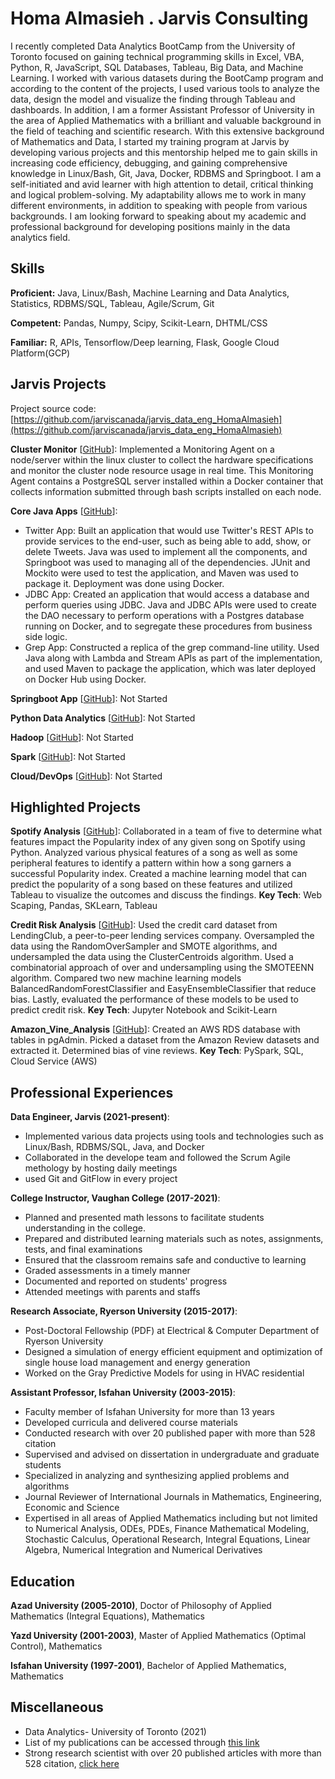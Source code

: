 # Homa Almasieh . Jarvis Consulting

 I recently completed Data Analytics BootCamp from the University of Toronto focused on gaining technical programming skills in Excel, VBA, Python, R, JavaScript, SQL Databases, Tableau, Big Data, and Machine Learning. I worked with various datasets during the BootCamp program and according to the content of the projects, I used various tools to analyze the data, design the model and visualize the finding through Tableau and dashboards. In addition, I am a former Assistant Professor of University in the area of Applied Mathematics with a brilliant and valuable background in the field of teaching and scientific research. With this extensive background of Mathematics and Data, I started  my training program at Jarvis by developing various projects and this mentorship helped me to gain skills in increasing code efficiency, debugging, and gaining comprehensive knowledge in Linux/Bash, Git, Java, Docker, RDBMS and Springboot. I am a self-initiated and avid learner with high attention to detail, critical thinking and logical problem-solving. My adaptability allows me to work in many different environments, in addition to speaking with people from various backgrounds. I am looking forward to speaking about my academic and professional background for developing positions mainly in the data analytics field.

## Skills

**Proficient:** Java, Linux/Bash, Machine Learning and Data Analytics, Statistics, RDBMS/SQL, Tableau, Agile/Scrum, Git

**Competent:** Pandas, Numpy, Scipy, Scikit-Learn, DHTML/CSS

**Familiar:** R, APIs, Tensorflow/Deep learning, Flask, Google Cloud Platform(GCP)

## Jarvis Projects

Project source code: [https://github.com/jarviscanada/jarvis_data_eng_HomaAlmasieh](https://github.com/jarviscanada/jarvis_data_eng_HomaAlmasieh)


**Cluster Monitor** [[GitHub](https://github.com/jarviscanada/jarvis_data_eng_HomaAlmasieh/tree/master/linux_sql)]: Implemented a Monitoring Agent on a node/server within the linux cluster to collect the hardware specifications and monitor the cluster node resource usage in real time. This Monitoring Agent contains a PostgreSQL server installed within a Docker container that collects information submitted through bash scripts installed on each node.

**Core Java Apps** [[GitHub](https://github.com/jarviscanada/jarvis_data_eng_HomaAlmasieh/tree/master/core_java)]:
      
  - Twitter App: Built an application that would use Twitter's REST APIs to provide services to the end-user, such as being able to add, show, or delete Tweets. Java was used to implement all the components, and Springboot was used to managing all of the dependencies. JUnit and Mockito were used to test the application, and Maven was used to package it. Deployment was done using Docker.
  - JDBC App: Created an application that would access a database and perform queries using JDBC. Java and JDBC APIs were used to create the DAO necessary to perform operations with a Postgres database running on Docker, and to segregate these procedures from business side logic.
  - Grep App: Constructed a replica of the grep command-line utility. Used Java along with Lambda and Stream APIs as part of the implementation, and used Maven to package the application, which was later deployed on Docker Hub using Docker.

**Springboot App** [[GitHub](https://github.com/jarviscanada/jarvis_data_eng_HomaAlmasieh/tree/master/springboot)]: Not Started

**Python Data Analytics** [[GitHub](https://github.com/jarviscanada/jarvis_data_eng_HomaAlmasieh/tree/master/python_data_anlytics)]: Not Started

**Hadoop** [[GitHub](https://github.com/jarviscanada/jarvis_data_eng_HomaAlmasieh/tree/master/hadoop)]: Not Started

**Spark** [[GitHub](https://github.com/jarviscanada/jarvis_data_eng_HomaAlmasieh/tree/master/spark)]: Not Started

**Cloud/DevOps** [[GitHub](https://github.com/jarviscanada/jarvis_data_eng_HomaAlmasieh/tree/master/cloud_devops)]: Not Started


## Highlighted Projects
**Spotify Analysis** [[GitHub](https://github.com/halmasieh/Spotify_Analysis)]: Collaborated in a team of five to determine what features impact the Popularity index of any given song on Spotify using Python. Analyzed various physical features of a song as well as some peripheral features to identify a pattern within how a song garners a successful Popularity index. Created a machine learning model that can predict the popularity of a song based on these features and utilized Tableau to visualize the outcomes and discuss the findings.
 **Key Tech**: Web Scaping, Pandas, SKLearn, Tableau

**Credit Risk Analysis** [[GitHub](https://github.com/halmasieh/Credit_Risk_Analysis)]: Used the credit card dataset from LendingClub, a peer-to-peer lending services company. Oversampled the data using the RandomOverSampler and SMOTE algorithms, and undersampled the data using the ClusterCentroids algorithm. Used a combinatorial approach of over and undersampling using the SMOTEENN algorithm. Compared two new machine learning models BalancedRandomForestClassifier and EasyEnsembleClassifier that reduce bias. Lastly, evaluated the performance of these models to be used to predict credit risk. **Key Tech**: Jupyter Notebook and Scikit-Learn

**Amazon_Vine_Analysis** [[GitHub](https://github.com/halmasieh/Amazon_Vine_Analysis)]:  Created an AWS RDS database with tables in pgAdmin. Picked a dataset from the Amazon Review datasets and extracted it. Determined bias of vine reviews. **Key Tech**: PySpark, SQL, Cloud Service (AWS)


## Professional Experiences

**Data Engineer, Jarvis (2021-present)**: 
 - Implemented various data projects using tools and technologies such as Linux/Bash, RDBMS/SQL, Java, and Docker 
 - Collaborated in the develope team and followed the Scrum Agile methology by hosting daily meetings 
 - used Git and GitFlow in every project

**College Instructor, Vaughan College (2017-2021)**: 
 - Planned and presented math lessons to facilitate students understanding in the college. 
 - Prepared and distributed learning materials such as notes, assignments, tests, and final examinations 
 - Ensured that the classroom remains safe and conductive to learning 
 - Graded assessments in a timely manner 
 - Documented and reported on students' progress 
 - Attended meetings with parents and staffs

**Research Associate, Ryerson University (2015-2017)**: 
 - Post-Doctoral Fellowship (PDF) at Electrical & Computer Department of Ryerson University 
 - Designed a simulation of energy efficient equipment and optimization of single house load management and energy generation 
 - Worked on the Gray Predictive Models for using in HVAC residential

**Assistant Professor, Isfahan University (2003-2015)**: 
 - Faculty member of Isfahan University for more than 13 years 
 - Developed curricula and delivered course materials 
 - Conducted research with over 20 published paper with more than 528 citation 
 - Supervised and advised on dissertation in undergraduate and graduate students 
 - Specialized in analyzing and synthesizing applied problems and algorithms 
 - Journal Reviewer of International Journals in Mathematics, Engineering, Economic and Science 
 - Expertised in all areas of Applied Mathematics including but not limited to Numerical Analysis,  ODEs, PDEs, Finance Mathematical Modeling, Stochastic Calculus, Operational Research, Integral Equations, Linear Algebra, Numerical Integration and Numerical Derivatives


## Education
**Azad University (2005-2010)**, Doctor of Philosophy of Applied Mathematics (Integral Equations), Mathematics

**Yazd University (2001-2003)**, Master of Applied Mathematics (Optimal Control), Mathematics

**Isfahan University (1997-2001)**, Bachelor of Applied Mathematics, Mathematics


## Miscellaneous
- Data Analytics- University of Toronto (2021)
- List of my publications can be accessed through [this link](https://github.com/halmasieh/Publications)
- Strong research scientist with over 20 published articles with more than 528 citation, [click here](https://scholar.google.ca/citations?hl=en&user=D5P5et4AAAAJ)